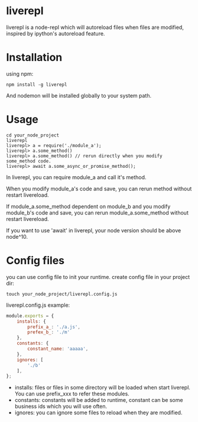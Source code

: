 # liverepl
liverepl is a node-repl which will autoreload files when files are modified, inspired by ipython's autoreload feature.

# Installation
using npm:
```shell
npm install -g liverepl
```
And nodemon will be installed globally to your system path.

# Usage
```shell
cd your_node_project
liverepl
liverepl> a = require('./module_a');
liverepl> a.some_method()
liverepl> a.some_method() // rerun directly when you modify some_method code.
liverepl> await a.some_async_or_promise_method();
```

In liverepl, you can require module_a and call it's method. 

When you modify module_a's code and save, you can rerun method without restart livereload.

If module_a.some_method dependent on module_b and you modify module_b's code and save, you can rerun module_a.some_method without restart livereload.

If you want to use 'await' in liverepl, your node version should be above node^10. 

# Config files
you can use config file to init your runtime. create config file in your project dir:
```shell script
touch your_node_project/liverepl.config.js
```
liverepl.config.js example:
```javascript
module.exports = {
    installs: {
        prefix_a_: './a.js',
        prefex_b_: './m'
    },
    constants: {
        constant_name: 'aaaaa',
    },
    ignores: [
        './b'
    ],
};
```
* installs: files or files in some directory will be loaded when start liverepl.  You can use prefix_xxx to refer these modules.
* constants: constants will be added to runtime, constant can be some business ids which you will use often.
* ignores: you can ignore some files to reload when they are modified.



